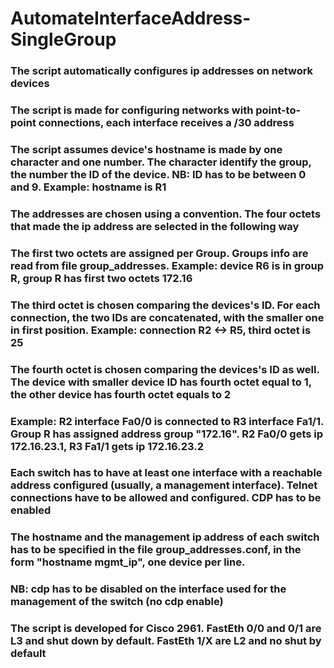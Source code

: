 # AutomateInterfaceAddress-SingleGroup
### The script automatically configures ip addresses on network devices 
### The script is made for configuring networks with point-to-point connections, each interface receives a /30 address 
### The script assumes device's hostname is made by one character and one number. The character identify the group, the number the ID of the device. NB: ID has to be between 0 and 9. Example: hostname is R1 
### The addresses are chosen using a convention. The four octets that made the ip address are selected in the following way 
### The first two octets are assigned per Group. Groups info are read from file group_addresses. Example: device R6 is in group R, group R has first two octets 172.16 
### The third octet is chosen comparing the devices's ID. For each connection, the two IDs are concatenated, with the smaller one in first position. Example: connection R2 &lt;-> R5, third octet is 25 
### The fourth octet is chosen comparing the devices's ID as well. The device with smaller device ID has fourth octet equal to 1, the other device has fourth octet equals to 2 
### Example: R2 interface Fa0/0 is connected to R3 interface Fa1/1. Group R has assigned address group "172.16". R2 Fa0/0 gets ip 172.16.23.1, R3 Fa1/1 gets ip 172.16.23.2 
### Each switch has to have at least one interface with a reachable address configured (usually, a management interface). Telnet connections have to be allowed and configured. CDP has to be enabled 
### The hostname and the management ip address of each switch has to be specified in the file group_addresses.conf, in the form "hostname mgmt_ip", one device per line. 
### NB: cdp has to be disabled on the interface used for the management of the switch (no cdp enable) 
### The script is developed for Cisco 2961. FastEth 0/0 and 0/1 are L3 and shut down by default. FastEth 1/X are L2 and no shut by default
